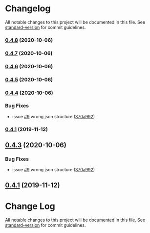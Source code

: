 # Changelog

All notable changes to this project will be documented in this file. See [standard-version](https://github.com/conventional-changelog/standard-version) for commit guidelines.

### [0.4.8](https://github.com/ampretia/node-x509/compare/v0.4.7...v0.4.8) (2020-10-06)

### [0.4.7](https://github.com/ampretia/node-x509/compare/v0.4.6...v0.4.7) (2020-10-06)

### [0.4.6](https://github.com/ampretia/node-x509/compare/v0.4.5...v0.4.6) (2020-10-06)

### [0.4.5](https://github.com/ampretia/node-x509/compare/v0.4.4...v0.4.5) (2020-10-06)

### [0.4.4](https://github.com/ampretia/node-x509/compare/v0.4.2...v0.4.4) (2020-10-06)


### Bug Fixes

* issue [#9](https://github.com/ampretia/node-x509/issues/9) wrong json structure ([370a992](https://github.com/ampretia/node-x509/commit/370a9921fac5a834154c3dfbb308fbdf4bda1036))

### [0.4.1](https://github.com/ampretia/node-x509/compare/v0.3.2...v0.4.1) (2019-11-12)

<a name="0.4.3"></a>
## [0.4.3](https://github.com/ampretia/node-x509/compare/v0.4.2...v0.4.3) (2020-10-06)


### Bug Fixes

* issue [#9](https://github.com/ampretia/node-x509/issues/9) wrong json structure ([370a992](https://github.com/ampretia/node-x509/commit/370a992))



<a name="0.4.1"></a>
## [0.4.1](https://github.com/ampretia/node-x509/compare/v0.3.2...v0.4.1) (2019-11-12)



# Change Log

All notable changes to this project will be documented in this file. See [standard-version](https://github.com/conventional-changelog/standard-version) for commit guidelines.
